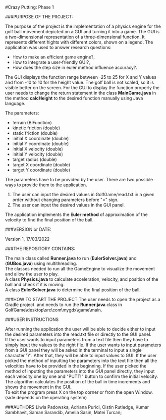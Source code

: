#Crazy Putting: Phase 1

###PURPOSE OF THE PROJECT:

The purpose of the project is the implementation of a physics engine for the golf ball movement depicted on a GUI and turning it into a game. The GUI is a two-dimensional representation of a three-dimensional function. It represents different hights with different colors, shown on a legend. The application was used to answer research questions: 
* How to make an efficient game engine?, 
* How to integrate a user-friendly GUI?, 
* How does the step size in euler method influence accuracy?. 


The GUI displays the function range between -25 to 25 for X and Y values and from -10 to 10 for the height value. The golf ball is not scaled, so it is visible better on the screen. For the GUI to display the function properly the user needs to change the return statement in the class **MainGame.java** in the method **calcHeight** to the desired function manually using Java language. 


The parameters:
* terrain (BiFunction)
* kinetic friction (double)
* static friction (double)
* initial X coordinate (double)
* initial Y coordinate (double)
* initial X velocity (double)
* initial Y velocity (double) 
* target radius (double) 
* target X coordinate (double) 
* target Y coordinate (double) 

The parameters have to be provided by the user. There are two possible ways to provide them to the application. 
1. The user can input the desired values in GolfGame/read.txt in a given order without changing parameters before "=" sign.
2. The user can input the desired values in the GUI panel.

The application implements the **Euler method** of approximation of the velocity to find the final position of the ball.


###VERSION or DATE:

Version 1, 17/03/2022

###THE REPOSITORY CONTAINS:

The main class called **Runner.java** to run (**EulerSolver.java**) and (**GUBox.java**) using multithreading.<br />
The classes needed to run all the GameEngine to visualize the movement and allow the user to play.<br />
A class **Physics.java** to calculate acceleration, velocity, and position of the ball and check if it is moving.<br />
A class **EulerSolver.java** to determine the final position of the ball.<br />

###HOW TO START THE PROJECT
The user needs to open the project as a Gradle project.
and needs to run the **Runner.java** class in GolfGame\desktop\src\com\mygdx\game\main\. 

###USER INSTRUCTIONS

After running the application the user will be able to decide either to input the desired parameters into the read.txt file or directly to the GUI panel.<br />
If the user wants to input parameters from a text file then they have to simply input the values to the right file. 
If the user wants to input parameters from a GUI panel they will be asked in the terminal to input a single character 'Y'. After that, they will be able to input values to GUI.
If the user picked the method of inputting the parameters into the text file then all the velocities have to be provided in the beginning.
If the user picked the method of inputting the parameters into the GUI panel directly, they input each velocity one by one and "PUTT!" button to confirm the initial velocity.
The algorithm calculates the position of the ball in time increments and shows the movement in the GUI.<br />
To exit the program press X on the top corner or from the open Window. (side depends on the operating system)

###AUTHORS
Liwia Padowska, Adriana Purici, Oistin Rutledge, Kumar Sambhavit, Saman Sarandib, Amelia Sasin, Matei Turcan;